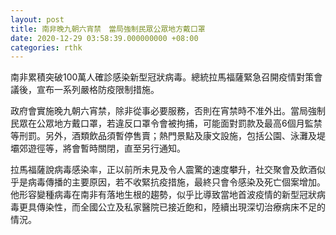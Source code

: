 ```yaml
---
layout: post
title: 南非晚九朝六宵禁　當局強制民眾公眾地方戴口罩
date: 2020-12-29 03:58:39.000000000 +08:00
categories: rthk
---
```


南非累積突破100萬人確診感染新型冠狀病毒。總統拉馬福薩緊急召開疫情對策會議後，宣布一系列嚴格防疫限制措施。

政府會實施晚九朝六宵禁，除非從事必要服務，否則在宵禁時不准外出。當局強制民眾在公眾地方戴口罩，若違反口罩令會被拘捕，可能面對罰款及最高6個月監禁等刑罰。另外，酒類飲品須暫停售賣；熱門景點及康文設施，包括公園、泳灘及堤壩郊遊徑等，將會暫時關閉，直至另行通知。

拉馬福薩說病毒感染率，正以前所未見及令人震驚的速度攀升，社交聚會及飲酒似乎是病毒傳播的主要原因，若不收緊抗疫措施，最終只會令感染及死亡個案增加。他形容變種病毒在南非有落地生根的趨勢，似乎比導致當地首波疫情的新型冠狀病毒更具傳染性，而全國公立及私家醫院已接近飽和，陸續出現深切治療病床不足的情況。
